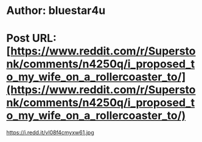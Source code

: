 # Author: bluestar4u
# Post URL: [https://www.reddit.com/r/Superstonk/comments/n4250q/i_proposed_to_my_wife_on_a_rollercoaster_to/](https://www.reddit.com/r/Superstonk/comments/n4250q/i_proposed_to_my_wife_on_a_rollercoaster_to/)


https://i.redd.it/vl08f4cmyxw61.jpg
